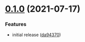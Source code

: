 # [0.1.0](https://github.com/teacherspayteachers/linux-audit-exporter/compare/v0.0.0...v0.1.0) (2021-07-17)


### Features

* initial release ([da94370](https://github.com/teacherspayteachers/linux-audit-exporter/commit/da94370b9cb1038b2c01a522c45c0c5c09a7a83e))
